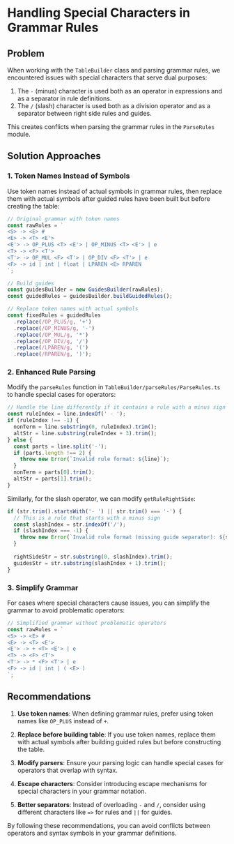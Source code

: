 # Handling Special Characters in Grammar Rules

## Problem

When working with the `TableBuilder` class and parsing grammar rules, we encountered issues with special characters that serve dual purposes:

1. The `-` (minus) character is used both as an operator in expressions and as a separator in rule definitions.
2. The `/` (slash) character is used both as a division operator and as a separator between right side rules and guides.

This creates conflicts when parsing the grammar rules in the `ParseRules` module.

## Solution Approaches

### 1. Token Names Instead of Symbols

Use token names instead of actual symbols in grammar rules, then replace them with actual symbols after guided rules have been built but before creating the table:

```typescript
// Original grammar with token names
const rawRules = `
<S> -> <E> #
<E> -> <T> <E'>
<E'> -> OP_PLUS <T> <E'> | OP_MINUS <T> <E'> | e
<T> -> <F> <T'>
<T'> -> OP_MUL <F> <T'> | OP_DIV <F> <T'> | e
<F> -> id | int | float | LPAREN <E> RPAREN
`;

// Build guides
const guidesBuilder = new GuidesBuilder(rawRules);
const guidedRules = guidesBuilder.buildGuidedRules();

// Replace token names with actual symbols
const fixedRules = guidedRules
  .replace(/OP_PLUS/g, '+')
  .replace(/OP_MINUS/g, '-')
  .replace(/OP_MUL/g, '*')
  .replace(/OP_DIV/g, '/')
  .replace(/LPAREN/g, '(')
  .replace(/RPAREN/g, ')');
```

### 2. Enhanced Rule Parsing

Modify the `parseRules` function in `TableBuilder/parseRules/ParseRules.ts` to handle special cases for operators:

```typescript
// Handle the line differently if it contains a rule with a minus sign
const ruleIndex = line.indexOf(' - ');
if (ruleIndex !== -1) {
  nonTerm = line.substring(0, ruleIndex).trim();
  altStr = line.substring(ruleIndex + 3).trim();
} else {
  const parts = line.split('-');
  if (parts.length !== 2) {
    throw new Error(`Invalid rule format: ${line}`);
  }
  nonTerm = parts[0].trim();
  altStr = parts[1].trim();
}
```

Similarly, for the slash operator, we can modify `getRuleRightSide`:

```typescript
if (str.trim().startsWith('- ') || str.trim() === '-') {
  // This is a rule that starts with a minus sign
  const slashIndex = str.indexOf('/');
  if (slashIndex === -1) {
    throw new Error(`Invalid rule format (missing guide separator): ${str}`);
  }
  
  rightSideStr = str.substring(0, slashIndex).trim();
  guidesStr = str.substring(slashIndex + 1).trim();
}
```

### 3. Simplify Grammar

For cases where special characters cause issues, you can simplify the grammar to avoid problematic operators:

```typescript
// Simplified grammar without problematic operators
const rawRules = `
<S> -> <E> #
<E> -> <T> <E'>
<E'> -> + <T> <E'> | e
<T> -> <F> <T'>
<T'> -> * <F> <T'> | e
<F> -> id | int | ( <E> )
`;
```

## Recommendations

1. **Use token names**: When defining grammar rules, prefer using token names like `OP_PLUS` instead of `+`.

2. **Replace before building table**: If you use token names, replace them with actual symbols after building guided rules but before constructing the table.

3. **Modify parsers**: Ensure your parsing logic can handle special cases for operators that overlap with syntax.

4. **Escape characters**: Consider introducing escape mechanisms for special characters in your grammar notation.

5. **Better separators**: Instead of overloading `-` and `/`, consider using different characters like `=>` for rules and `||` for guides.

By following these recommendations, you can avoid conflicts between operators and syntax symbols in your grammar definitions. 